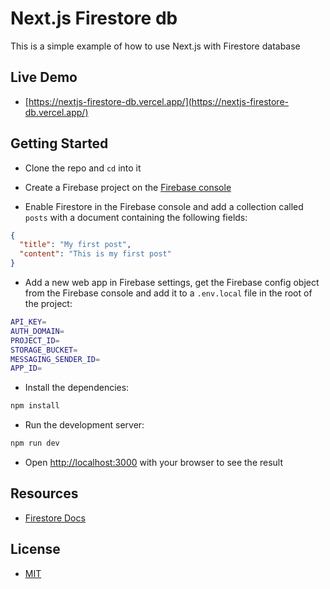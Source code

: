 # Next.js Firestore db

This is a simple example of how to use Next.js with Firestore database

## Live Demo

- [https://nextjs-firestore-db.vercel.app/](https://nextjs-firestore-db.vercel.app/)

## Getting Started

- Clone the repo and `cd` into it

- Create a Firebase project on the [Firebase console](https://console.firebase.google.com/)

- Enable Firestore in the Firebase console and add a collection called `posts` with a document containing the following fields:

```json
{
  "title": "My first post",
  "content": "This is my first post"
}
```

- Add a new web app in Firebase settings, get the Firebase config object from the Firebase console and add it to a `.env.local` file in the root of the project:

```bash
API_KEY=
AUTH_DOMAIN=
PROJECT_ID=
STORAGE_BUCKET=
MESSAGING_SENDER_ID=
APP_ID=
```

- Install the dependencies:

```bash
npm install
```

- Run the development server:

```bash
npm run dev
```

- Open [http://localhost:3000](http://localhost:3000) with your browser to see the result

## Resources

- [Firestore Docs](https://firebase.google.com/docs/firestore/quickstart?hl=en&authuser=0#web-version-9_1)

## License

- [MIT](LICENSE.md)
